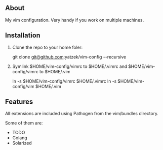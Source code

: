 ## About

My vim configuration. Very handy if you work on multiple machines.

## Installation

1. Clone the repo to your home foler:

	git clone git@github.com:yatzek/vim-config --recursive 


2. Symlink $HOME/vim-config/vimrc to $HOME/.vimrc and $HOME/vim-config/vimrc to $HOME/.vim

	ln -s $HOME/vim-config/vimrc $HOME/.vimrc
	ln -s $HOME/vim-config/vim $HOME/.vim

## Features

All extensions are included using Pathogen from the vim/bundles directory. 

Some of them are:

* TODO 
* Golang
* Solarized
